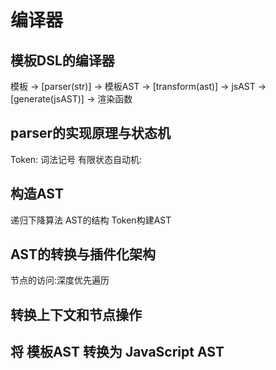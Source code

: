 # 编译器
## 模板DSL的编译器
模板 -> [parser(str)] -> 模板AST -> [transform(ast)] -> jsAST -> [generate(jsAST)] -> 渲染函数
## parser的实现原理与状态机
Token: 词法记号
有限状态自动机:
## 构造AST
递归下降算法
AST的结构
Token构建AST
## AST的转换与插件化架构
节点的访问:深度优先遍历
## 转换上下文和节点操作
## 将 模板AST 转换为 JavaScript AST
